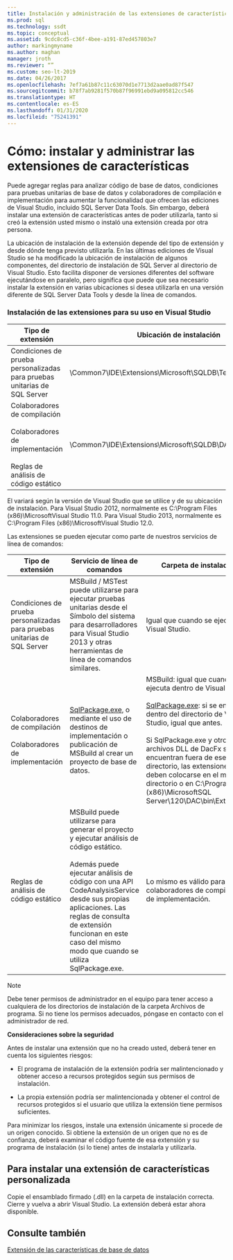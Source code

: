 ```yaml
---
title: Instalación y administración de las extensiones de características
ms.prod: sql
ms.technology: ssdt
ms.topic: conceptual
ms.assetid: 9cdc8cd5-c36f-4bee-a191-87ed457803e7
author: markingmyname
ms.author: maghan
manager: jroth
ms.reviewer: “”
ms.custom: seo-lt-2019
ms.date: 04/26/2017
ms.openlocfilehash: 7ef7a61b87c11c63070d1e7713d2aae0ad87f547
ms.sourcegitcommit: b78f7ab9281f570b87f96991ebd9a095812cc546
ms.translationtype: HT
ms.contentlocale: es-ES
ms.lasthandoff: 01/31/2020
ms.locfileid: "75241391"
---
```

# <a name="how-to-install-and-manage-feature-extensions"></a>Cómo: instalar y administrar las extensiones de características

Puede agregar reglas para analizar código de base de datos, condiciones para pruebas unitarias de base de datos y colaboradores de compilación e implementación para aumentar la funcionalidad que ofrecen las ediciones de Visual Studio, incluido SQL Server Data Tools. Sin embargo, deberá instalar una extensión de características antes de poder utilizarla, tanto si creó la extensión usted mismo o instaló una extensión creada por otra persona.  
  
La ubicación de instalación de la extensión depende del tipo de extensión y desde dónde tenga previsto utilizarla. En las últimas ediciones de Visual Studio se ha modificado la ubicación de instalación de algunos componentes, del directorio de instalación de SQL Server al directorio de Visual Studio. Esto facilita disponer de versiones diferentes del software ejecutándose en paralelo, pero significa que puede que sea necesario instalar la extensión en varias ubicaciones si desea utilizarla en una versión diferente de SQL Server Data Tools y desde la línea de comandos.  
  
### <a name="installing-extensions-for-use-inside-visual-studio"></a>Instalación de las extensiones para su uso en Visual Studio  
  
|Tipo de extensión|Ubicación de instalación|  
|------------------|--------------------|  
|Condiciones de prueba personalizadas para pruebas unitarias de SQL Server|<Visual Studio Install Dir>\Common7\IDE\Extensions\\Microsoft\SQLDB\TestConditions|  
|Colaboradores de compilación<br /><br />Colaboradores de implementación<br /><br />Reglas de análisis de código estático|<Visual Studio Install Dir>\Common7\IDE\Extensions\\Microsoft\SQLDB\DAC\120\Extensions|  
  
El <Visual Studio Install Dir> variará según la versión de Visual Studio que se utilice y de su ubicación de instalación. Para Visual Studio 2012, normalmente es C:\Program Files (x86)\\MicrosoftVisual Studio 11.0. Para Visual Studio 2013, normalmente es C:\Program Files (x86)\\MicrosoftVisual Studio 12.0.  
  
Las extensiones se pueden ejecutar como parte de nuestros servicios de línea de comandos:  
  
|Tipo de extensión|Servicio de línea de comandos|Carpeta de instalación|  
|------------------|------------------------|------------------|  
|Condiciones de prueba personalizadas para pruebas unitarias de SQL Server|MSBuild / MSTest puede utilizarse para ejecutar pruebas unitarias desde el Símbolo del sistema para desarrolladores para Visual Studio 2013 y otras herramientas de línea de comandos similares.|Igual que cuando se ejecuta en Visual Studio.|  
|Colaboradores de compilación<br /><br />Colaboradores de implementación|[SqlPackage.exe](../tools/sqlpackage.md), o mediante el uso de destinos de implementación o publicación de MSBuild al crear un proyecto de base de datos.|MSBuild: igual que cuando se ejecuta dentro de Visual Studio.<br /><br />[SqlPackage.exe](../tools/sqlpackage.md): si se encuentra dentro del directorio de Visual Studio, igual que antes.<br /><br />Si SqlPackage.exe y otros archivos DLL de DacFx se encuentran fuera de ese directorio, las extensiones deben colocarse en el mismo directorio o en C:\Program Files (x86)\\MicrosoftSQL Server\120\DAC\bin\Extensions.|  
|Reglas de análisis de código estático|MSBuild puede utilizarse para generar el proyecto y ejecutar análisis de código estático.<br /><br />Además puede ejecutar análisis de código con una API CodeAnalysisService desde sus propias aplicaciones. Las reglas de consulta de extensión funcionan en este caso del mismo modo que cuando se utiliza SqlPackage.exe.|Lo mismo es válido para los colaboradores de compilación  y de implementación.|  
  
> [!NOTE]  
> Debe tener permisos de administrador en el equipo para tener acceso a cualquiera de los directorios de instalación de la carpeta Archivos de programa. Si no tiene los permisos adecuados, póngase en contacto con el administrador de red.  
  
**Consideraciones sobre la seguridad**  
  
Antes de instalar una extensión que no ha creado usted, deberá tener en cuenta los siguientes riesgos:  
  
-   El programa de instalación de la extensión podría ser malintencionado y obtener acceso a recursos protegidos según sus permisos de instalación.  
  
-   La propia extensión podría ser malintencionada y obtener el control de recursos protegidos si el usuario que utiliza la extensión tiene permisos suficientes.  
  
Para minimizar los riesgos, instale una extensión únicamente si procede de un origen conocido. Si obtiene la extensión de un origen que no es de confianza, deberá examinar el código fuente de esa extensión y su programa de instalación (si lo tiene) antes de instalarla y utilizarla.  
  
## <a name="to-install-a-custom-feature-extension"></a>Para instalar una extensión de características personalizada  
Copie el ensamblado firmado (.dll) en la carpeta de instalación correcta. Cierre y vuelva a abrir Visual Studio. La extensión deberá estar ahora disponible.  
  
## <a name="see-also"></a>Consulte también  
[Extensión de las características de base de datos](../ssdt/extending-the-database-features.md)  
  
